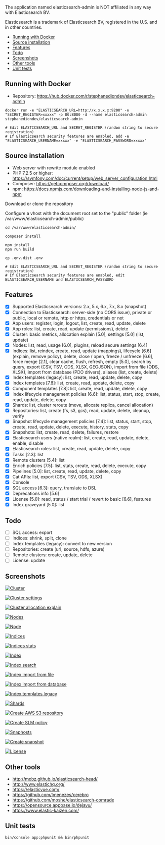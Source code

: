 The application named elasticsearch-admin is NOT affiliated in any way with Elasticsearch BV.

Elasticsearch is a trademark of Elasticsearch BV, registered in the U.S. and in other countries.

- [Running with Docker](#running-with-docker)
- [Source installation](#source-installation)
- [Features](#features)
- [Todo](#todo)
- [Screenshots](#screenshots)
- [Other tools](#other-tools)
- [Unit tests](#unit-tests)

## Running with Docker

- Repository: https://hub.docker.com/r/stephanediondev/elasticsearch-admin

```
docker run -e "ELASTICSEARCH_URL=http://x.x.x.x:9200" -e "SECRET_REGISTER=xxxxx" -p 80:8080 -d --name elasticsearch-admin stephanediondev/elasticsearch-admin

# Edit ELASTICSEARCH_URL and SECRET_REGISTER (random string to secure registration)
# If Elasticsearch security features are enabled, add -e "ELASTICSEARCH_USERNAME=xxxxx" -e "ELASTICSEARCH_PASSWORD=xxxxx"
```

## Source installation

- Web server with rewrite module enabled
- PHP 7.2.5 or higher: https://symfony.com/doc/current/setup/web_server_configuration.html
- Composer: https://getcomposer.org/download/
- npm: https://docs.npmjs.com/downloading-and-installing-node-js-and-npm

Download or clone the repository

Configure a vhost with the document root set to the "public" folder (ie /var/www/elasticsearch-admin/public)

```
cd /var/www/elasticsearch-admin/

composer install

npm install
npm run build

cp .env.dist .env

# Edit ELASTICSEARCH_URL and SECRET_REGISTER (random string to secure registration)
# If Elasticsearch security features are enabled, edit ELASTICSEARCH_USERNAME and ELASTICSEARCH_PASSWORD
```

## Features

- [x] Supported Elasticsearch versions: 2.x, 5.x, 6.x, 7.x, 8.x (snapshot)
- [x] Connection to Elasticsearch: server-side (no CORS issue), private or public, local or remote, http or https, credentials or not
- [x] App users: register, login, logout, list, create, read, update, delete
- [x] App roles: list, create, read, update (permissions), delete
- [x] Cluster: basic metrics, allocation explain [5.0], settings [5.0] (list, update)
- [x] Nodes: list, read, usage [6.0], plugins, reload secure settings [6.4]
- [x] Indices: list, reindex, create, read, update (mappings), lifecycle [6.6] (explain, remove policy), delete, close / open, freeze / unfreeze [6.6], force merge [2.1], clear cache, flush, refresh, empty [5.0], search by query, export (CSV, TSV, ODS, XLSX, GEOJSON), import from file (ODS, XLSX), import from database (PDO drivers), aliases (list, create, delete)
- [x] Index templates (legacy): list, create, read, update, delete, copy
- [x] Index templates [7.8]: list, create, read, update, delete, copy
- [x] Component templates [7.8]: list, create, read, update, delete, copy
- [x] Index lifecycle management policies [6.6]: list, status, start, stop, create, read, update, delete, copy
- [x] Shards: list, cluster reroute (move, allocate replica, cancel allocation)
- [x] Repositories: list, create (fs, s3, gcs), read, update, delete, cleanup, verify
- [x] Snapshot lifecycle management policies [7.4]: list, status, start, stop, create, read, update, delete, execute, history, stats, copy
- [x] Snapshots: list, create, read, delete, failures, restore
- [x] Elasticsearch users (native realm): list, create, read, update, delete, enable, disable
- [x] Elasticsearch roles: list, create, read, update, delete, copy
- [x] Tasks [2.3]: list
- [x] Remote clusters [5.4]: list
- [x] Enrich policies [7.5]: list, stats, create, read, delete, execute, copy
- [x] Pipelines [5.0]: list, create, read, update, delete, copy
- [x] Cat APIs: list, export (CSV, TSV, ODS, XLSX)
- [x] Console
- [x] SQL access [6.3]: query, translate to DSL
- [x] Deprecations info [5.6]
- [x] License [5.0]: read, status / start trial / revert to basic [6.6], features
- [x] Index graveyard [5.0]: list

## Todo

- [ ] SQL access: export
- [ ] Indices: shrink, split, clone
- [ ] Index templates (legacy): convert to new version
- [ ] Repositories: create (url, source, hdfs, azure)
- [ ] Remote clusters: create, update, delete
- [ ] License: update

## Screenshots

[![Cluster](https://raw.githubusercontent.com/stephanediondev/elasticsearch-admin/master/screenshots/7.8.0/resized/resized-cluster.png)](https://raw.githubusercontent.com/stephanediondev/elasticsearch-admin/master/screenshots/7.8.0/original/original-cluster.png)

[![Cluster settings](https://raw.githubusercontent.com/stephanediondev/elasticsearch-admin/master/screenshots/7.8.0/resized/resized-cluster-settings.png)](https://raw.githubusercontent.com/stephanediondev/elasticsearch-admin/master/screenshots/7.8.0/original/original-cluster-settings.png)

[![Cluster allocation explain](https://raw.githubusercontent.com/stephanediondev/elasticsearch-admin/master/screenshots/7.8.0/resized/resized-cluster-allocation-explain.png)](https://raw.githubusercontent.com/stephanediondev/elasticsearch-admin/master/screenshots/7.8.0/original/original-cluster-allocation-explain.png)

[![Nodes](https://raw.githubusercontent.com/stephanediondev/elasticsearch-admin/master/screenshots/7.8.0/resized/resized-nodes.png)](https://raw.githubusercontent.com/stephanediondev/elasticsearch-admin/master/screenshots/7.8.0/original/original-nodes.png)

[![Node](https://raw.githubusercontent.com/stephanediondev/elasticsearch-admin/master/screenshots/7.8.0/resized/resized-node.png)](https://raw.githubusercontent.com/stephanediondev/elasticsearch-admin/master/screenshots/7.8.0/original/original-node.png)

[![Indices](https://raw.githubusercontent.com/stephanediondev/elasticsearch-admin/master/screenshots/7.8.0/resized/resized-indices.png)](https://raw.githubusercontent.com/stephanediondev/elasticsearch-admin/master/screenshots/7.8.0/original/original-indices.png)

[![Indices stats](https://raw.githubusercontent.com/stephanediondev/elasticsearch-admin/master/screenshots/7.8.0/resized/resized-indices-stats.png)](https://raw.githubusercontent.com/stephanediondev/elasticsearch-admin/master/screenshots/7.8.0/original/original-indices-stats.png)

[![Index](https://raw.githubusercontent.com/stephanediondev/elasticsearch-admin/master/screenshots/7.8.0/resized/resized-index.png)](https://raw.githubusercontent.com/stephanediondev/elasticsearch-admin/master/screenshots/7.8.0/original/original-index.png)

[![Index search](https://raw.githubusercontent.com/stephanediondev/elasticsearch-admin/master/screenshots/7.8.0/resized/resized-index-search.png)](https://raw.githubusercontent.com/stephanediondev/elasticsearch-admin/master/screenshots/7.8.0/original/original-index-search.png)

[![Index import from file](https://raw.githubusercontent.com/stephanediondev/elasticsearch-admin/master/screenshots/7.8.0/resized/resized-index-file-import.png)](https://raw.githubusercontent.com/stephanediondev/elasticsearch-admin/master/screenshots/7.8.0/original/original-index-file-import.png)

[![Index import from database](https://raw.githubusercontent.com/stephanediondev/elasticsearch-admin/master/screenshots/7.8.0/resized/resized-index-database-import.png)](https://raw.githubusercontent.com/stephanediondev/elasticsearch-admin/master/screenshots/7.8.0/original/original-index-database-import.png)

[![Index templates legacy](https://raw.githubusercontent.com/stephanediondev/elasticsearch-admin/master/screenshots/7.8.0/resized/resized-index-templates-legacy.png)](https://raw.githubusercontent.com/stephanediondev/elasticsearch-admin/master/screenshots/7.8.0/original/original-index-templates-legacy.png)

[![Shards](https://raw.githubusercontent.com/stephanediondev/elasticsearch-admin/master/screenshots/7.8.0/resized/resized-shards.png)](https://raw.githubusercontent.com/stephanediondev/elasticsearch-admin/master/screenshots/7.8.0/original/original-shards.png)

[![Create AWS S3 repository](https://raw.githubusercontent.com/stephanediondev/elasticsearch-admin/master/screenshots/7.8.0/resized/resized-repository-create-s3.png)](https://raw.githubusercontent.com/stephanediondev/elasticsearch-admin/master/screenshots/7.8.0/original/original-repository-create-s3.png)

[![Create SLM policy](https://raw.githubusercontent.com/stephanediondev/elasticsearch-admin/master/screenshots/7.8.0/resized/resized-slm-policy-create.png)](https://raw.githubusercontent.com/stephanediondev/elasticsearch-admin/master/screenshots/7.8.0/original/original-slm-policy-create.png)

[![Snaphosts](https://raw.githubusercontent.com/stephanediondev/elasticsearch-admin/master/screenshots/7.8.0/resized/resized-snapshots.png)](https://raw.githubusercontent.com/stephanediondev/elasticsearch-admin/master/screenshots/7.8.0/original/original-snapshots.png)

[![Create snapshot](https://raw.githubusercontent.com/stephanediondev/elasticsearch-admin/master/screenshots/7.8.0/resized/resized-snapshot-create.png)](https://raw.githubusercontent.com/stephanediondev/elasticsearch-admin/master/screenshots/7.8.0/original/original-snapshot-create.png)

[![License](https://raw.githubusercontent.com/stephanediondev/elasticsearch-admin/master/screenshots/7.8.0/resized/resized-license.png)](https://raw.githubusercontent.com/stephanediondev/elasticsearch-admin/master/screenshots/7.8.0/original/original-license.png)

## Other tools

- http://mobz.github.io/elasticsearch-head/
- http://www.elastichq.org/
- https://elasticvue.com/
- https://github.com/lmenezes/cerebro
- https://github.com/moshe/elasticsearch-comrade
- https://opensource.appbase.io/dejavu/
- https://www.elastic-kaizen.com/

## Unit tests

```
bin/console app:phpunit && bin/phpunit
```
